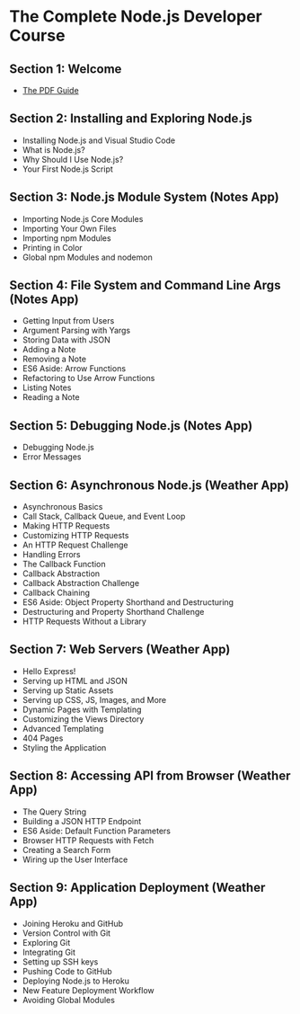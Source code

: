 # The Complete Node.js Developer Course

## Section 1: Welcome

- [The PDF Guide](https://drive.google.com/file/d/1NNPIaoSLWxlNhIVdrkXwtqZnASra7hBd/view?usp=sharing)

## Section 2: Installing and Exploring Node.js

- Installing Node.js and Visual Studio Code
- What is Node.js?
- Why Should I Use Node.js?
- Your First Node.js Script

## Section 3: Node.js Module System (Notes App)

- Importing Node.js Core Modules
- Importing Your Own Files
- Importing npm Modules
- Printing in Color
- Global npm Modules and nodemon

## Section 4: File System and Command Line Args (Notes App)

- Getting Input from Users
- Argument Parsing with Yargs
- Storing Data with JSON
- Adding a Note
- Removing a Note
- ES6 Aside: Arrow Functions
- Refactoring to Use Arrow Functions
- Listing Notes
- Reading a Note

## Section 5: Debugging Node.js (Notes App)

- Debugging Node.js
- Error Messages

## Section 6: Asynchronous Node.js (Weather App)

- Asynchronous Basics
- Call Stack, Callback Queue, and Event Loop
- Making HTTP Requests
- Customizing HTTP Requests
- An HTTP Request Challenge
- Handling Errors
- The Callback Function
- Callback Abstraction
- Callback Abstraction Challenge
- Callback Chaining
- ES6 Aside: Object Property Shorthand and Destructuring
- Destructuring and Property Shorthand Challenge
- HTTP Requests Without a Library

## Section 7: Web Servers (Weather App)

- Hello Express!
- Serving up HTML and JSON
- Serving up Static Assets
- Serving up CSS, JS, Images, and More
- Dynamic Pages with Templating
- Customizing the Views Directory
- Advanced Templating
- 404 Pages
- Styling the Application

## Section 8: Accessing API from Browser (Weather App)

- The Query String
- Building a JSON HTTP Endpoint
- ES6 Aside: Default Function Parameters
- Browser HTTP Requests with Fetch
- Creating a Search Form
- Wiring up the User Interface

## Section 9: Application Deployment (Weather App)

- Joining Heroku and GitHub
- Version Control with Git
- Exploring Git
- Integrating Git
- Setting up SSH keys
- Pushing Code to GitHub
- Deploying Node.js to Heroku
- New Feature Deployment Workflow
- Avoiding Global Modules
